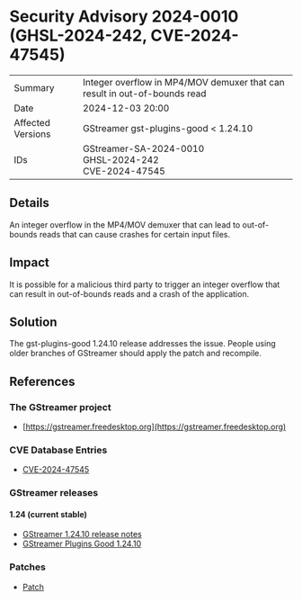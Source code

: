 # Security Advisory 2024-0010 (GHSL-2024-242, CVE-2024-47545)

<div class="vertical-table">

|                   |     |
| ----------------- | --- |
| Summary           | Integer overflow in MP4/MOV demuxer that can result in out-of-bounds read |
| Date              | 2024-12-03 20:00 |
| Affected Versions | GStreamer gst-plugins-good < 1.24.10 |
| IDs               | GStreamer-SA-2024-0010<br/>GHSL-2024-242<br/>CVE-2024-47545 |

</div>

## Details

An integer overflow in the MP4/MOV demuxer that can lead to out-of-bounds
reads that can cause crashes for certain input files.

## Impact

It is possible for a malicious third party to trigger an integer overflow that
can result in out-of-bounds reads and a crash of the application.

## Solution

The gst-plugins-good 1.24.10 release addresses the issue. People using older
branches of GStreamer should apply the patch and recompile.

## References

### The GStreamer project

- [https://gstreamer.freedesktop.org](https://gstreamer.freedesktop.org)

### CVE Database Entries

- [CVE-2024-47545](https://www.cve.org/CVERecord?id=CVE-2024-47545)

### GStreamer releases

#### 1.24 (current stable)

- [GStreamer 1.24.10 release notes](/releases/1.24/#1.24.10)
- [GStreamer Plugins Good 1.24.10](/src/gst-plugins-good/gst-plugins-good-1.24.10.tar.xz)

### Patches

- [Patch](https://gitlab.freedesktop.org/gstreamer/gstreamer/-/merge_requests/8059.patch)
